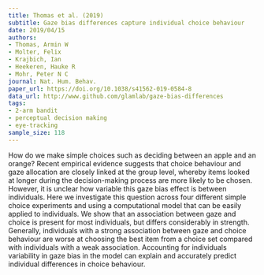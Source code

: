 ```yaml
---
title: Thomas et al. (2019)
subtitle: Gaze bias differences capture individual choice behaviour
date: 2019/04/15
authors:
- Thomas, Armin W
- Molter, Felix
- Krajbich, Ian
- Heekeren, Hauke R
- Mohr, Peter N C
journal: Nat. Hum. Behav.
paper_url: https://doi.org/10.1038/s41562-019-0584-8
data_url: http://www.github.com/glamlab/gaze-bias-differences
tags:
- 2-arm bandit
- perceptual decision making
- eye-tracking
sample_size: 118
---
```


How do we make simple choices such as deciding between an apple and an orange? Recent empirical evidence suggests that choice behaviour and gaze allocation are closely linked at the group level, whereby items looked at longer during the decision-making process are more likely to be chosen. However, it is unclear how variable this gaze bias effect is between individuals. Here we investigate this question across four different simple choice experiments and using a computational model that can be easily applied to individuals. We show that an association between gaze and choice is present for most individuals, but differs considerably in strength. Generally, individuals with a strong association between gaze and choice behaviour are worse at choosing the best item from a choice set compared with individuals with a weak association. Accounting for individuals variability in gaze bias in the model can explain and accurately predict individual differences in choice behaviour.
